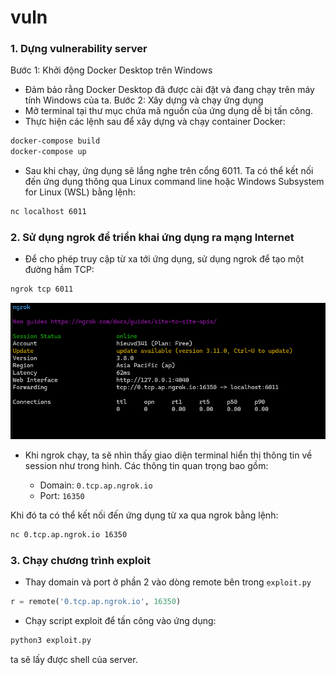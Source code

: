 # vuln
### 1. Dựng vulnerability server
Bước 1: Khởi động Docker Desktop trên Windows
- Đảm bảo rằng Docker Desktop đã được cài đặt và đang chạy trên máy tính Windows của ta.
Bước 2: Xây dựng và chạy ứng dụng
- Mở terminal tại thư mục chứa mã nguồn của ứng dụng dễ bị tấn công.
- Thực hiện các lệnh sau để xây dựng và chạy container Docker:
```bat
docker-compose build
docker-compose up
```
- Sau khi chạy, ứng dụng sẽ lắng nghe trên cổng 6011. Ta có thể kết nối đến ứng dụng thông qua Linux command line hoặc Windows Subsystem for Linux (WSL) bằng lệnh:

```bash
nc localhost 6011
```

### 2. Sử dụng ngrok để triển khai ứng dụng ra mạng Internet
- Để cho phép truy cập từ xa tới ứng dụng, sử dụng ngrok để tạo một đường hầm TCP:
```bash
ngrok tcp 6011
```
![alt text](image.png)

- Khi ngrok chạy, ta sẽ nhìn thấy giao diện terminal hiển thị thông tin về session như trong hình. Các thông tin quan trọng bao gồm:

    - Domain: `0.tcp.ap.ngrok.io`
    - Port: `16350`

Khi đó ta có thể kết nối đến ứng dụng từ xa qua ngrok bằng lệnh:
```bash
nc 0.tcp.ap.ngrok.io 16350
```

### 3. Chạy chương trình exploit
- Thay domain và port ở phần 2 vào dòng remote bên trong `exploit.py`
```py
r = remote('0.tcp.ap.ngrok.io', 16350)
```

- Chạy script exploit để tấn công vào ứng dụng:
```bash
python3 exploit.py
```
ta sẽ lấy được shell của server.
